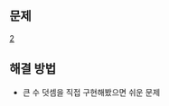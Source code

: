 ## 문제

[2](https://leetcode.com/problems/add-two-numbers/description/)

## 해결 방법

- 큰 수 덧셈을 직접 구현해봤으면 쉬운 문제
